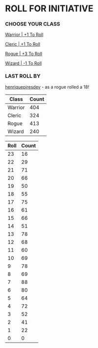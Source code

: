# ROLL FOR INITIATIVE
### CHOOSE YOUR CLASS

[Warrior | +1 To Roll](https://github.com/benjaminsampica/benjaminsampica/issues/new?title=roll%7Cwarrior&body=Just+click+%27Submit+new+issue%27.)

[Cleric | +1 To Roll](https://github.com/benjaminsampica/benjaminsampica/issues/new?title=roll%7Ccleric&body=Just+click+%27Submit+new+issue%27.)

[Rogue | +3 To Roll](https://github.com/benjaminsampica/benjaminsampica/issues/new?title=roll%7Crogue&body=Just+click+%27Submit+new+issue%27.)

[Wizard | -1 To Roll](https://github.com/benjaminsampica/benjaminsampica/issues/new?title=roll%7Cwizard&body=Just+click+%27Submit+new+issue%27.)
### LAST ROLL BY
[henriquepiresdev](https://www.github.com/henriquepiresdev) - as a rogue rolled a 18!

|Class|Count|
|-|-|
|Warrior|404|
|Cleric|324|
|Rogue|413|
|Wizard|240|

|Roll|Count|
|-|-|
|23|16
|22|29
|21|71
|20|66
|19|50
|18|55
|17|75
|16|61
|15|66
|14|51
|13|78
|12|68
|11|60
|10|69
|9|78
|8|69
|7|88
|6|80
|5|64
|4|72
|3|52
|2|41
|1|22
|0|0
